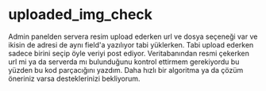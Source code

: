 # uploaded_img_check

Admin panelden servera resim upload ederken url ve dosya seçeneği var ve ikisin de adresi de aynı field'a yazılıyor tabi yüklerken. Tabi upload ederken sadece birini seçip öyle veriyi post ediyor. Veritabanından resmi çekerken url mi ya da serverda mı bulunduğunu kontrol ettirmem gerekiyordu bu yüzden bu kod parçacığını yazdım. Daha hızlı bir algoritma ya da çözüm öneriniz varsa desteklerinizi bekliyorum.
